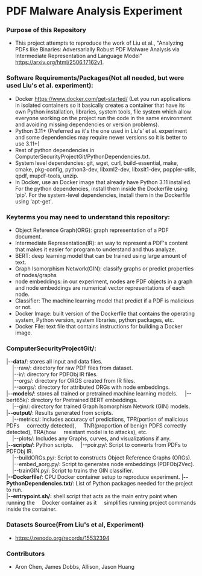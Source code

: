 # PDF Malware Analysis Experiment

### Purpose of this Repository  
- This project attempts to reproduce the work of Liu et al., "Analyzing PDFs like Binaries: Adversarially Robust PDF Malware Analysis via Intermediate Representation and Language Model" https://arxiv.org/html/2506.17162v1.


### Software Requirements/Packages(Not all needed, but were used Liu's et al. experiment):
- Docker https://www.docker.com/get-started/ (Let you run applications in isolated containers so it basically creates a container that have its own Python installation, libraries, system tools, file system which allow everyone working on the project run the code in the same environment and avoiding missing dependencies or version problems).
- Python 3.11+ (Preferred as it's the one used in Liu's' et al. experiment and some dependencies may require newer versions so it is better to use 3.11+)   
- Rest of python dependencies in ComputerSecurityProjectGit/PythonDependencies.txt.
- System level dependencies: git, wget, curl, build-essential, make, cmake, pkg-config, python3-dev, libxml2-dev, libxslt1-dev, poppler-utils, qpdf, mupdf-tools, unzip.  
- In Docker, use an Docker image that already have Python 3.11 installed. For the python dependencies, install them inside the Dockerfile using 'pip'. For the system-level dependencies, install them in the Dockerfile using 'apt-get'.

### Keyterms you may need to understand this repository:  
- Object Reference Graph(ORG): graph representation of a PDF document.
- Intermediate Representation(IR): an way to represent a PDF's content that makes it easier for program to understand and thus analyze.
- BERT: deep learning model that can be trained using large amount of text.
- Graph Isomorphism Network(GIN): classify graphs or predict properties of nodes/graphs 
- node embeddings: in our experiment, nodes are PDF objects in a graph and node embeddings are numerical vector representations of each node.
- Classifier: The machine learning model that predict if a PDF is malicious or not.
- Docker Image: built version of the Dockerfile that contains the operating system, Python version, system libraries, python packages, etc.
- Docker File: text file that contains instructions for building a Docker image.

### ComputerSecurityProjectGit/:
|**--data/**: stores all input and data files.  
&nbsp;&nbsp;&nbsp;&nbsp;|--raw/: directory for raw PDF files from dataset.  
&nbsp;&nbsp;&nbsp;&nbsp;|--ir/: directory for PDFObj IR files.  
&nbsp;&nbsp;&nbsp;&nbsp;|--orgs/: directory for ORGS created from IR files.  
&nbsp;&nbsp;&nbsp;&nbsp;|--aorgs/: directory for attributed ORGs with node embeddings.  
|**--models/**: stores all trained or pretrained machine learning models. 
&nbsp;&nbsp;&nbsp;&nbsp;|--bert65k/: directory for Pretrained BERT embeddings.  
&nbsp;&nbsp;&nbsp;&nbsp;|--gin/: directory for trained Graph Isomorphism Network (GIN) models.  
|**--output/**: Results generated from scripts.  
&nbsp;&nbsp;&nbsp;&nbsp;|--metrics/: Includes accuracy of predictions, TPR(portion of malicious PDFs &nbsp;&nbsp;&nbsp;&nbsp;correctly detected), &nbsp;&nbsp;&nbsp;&nbsp;TNR(proportion of benign PDFS correctly detected), TRA(how &nbsp;&nbsp;&nbsp;&nbsp;resistant model is to attacks), etc.  
&nbsp;&nbsp;&nbsp;&nbsp;|--plots/: Includes any Graphs, curves, and visualizations if any.  
|**--scripts/**: Python scripts.
&nbsp;&nbsp;&nbsp;&nbsp;|--poir.py/: Script to converts from PDFs to PDFObj IR.  
&nbsp;&nbsp;&nbsp;&nbsp;|--buildORGs.py/: Script to constructs Object Reference Graphs (ORGs).  
&nbsp;&nbsp;&nbsp;&nbsp;|--embed_aorg.py/: Script to generates node embeddings (PDFObj2Vec).   
&nbsp;&nbsp;&nbsp;&nbsp;|--trainGIN.py/: Script to trains the GIN classifier.  
|**--Dockerfile/**: CPU Docker container setup to reproduce experiment.
|**--PythonDependencies.txt/**: List of Python packages needed for the project to run.  
|**--entrypoint.sh/:** shell script that acts as the main entry point when running the &nbsp;&nbsp;&nbsp;&nbsp;Docker container as it &nbsp;&nbsp;&nbsp;&nbsp;simplifies running project commands inside the container. 


### Datasets Source(From Liu's et al, Experiment)
- https://zenodo.org/records/15532394 

### Contributors
- Aron Chen, James Dobbs, Allison, Jason Huang
